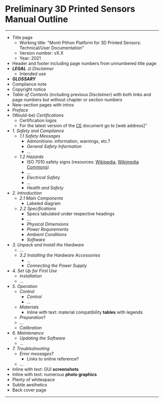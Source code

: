 # Preliminary 3D Printed Sensors Manual Outline

----

-  Title page
     -  Working title: "Monti Pithon Platform for 3D Printed Sensors: Technical/User Documentation"
     -  Version number: vX.X
     -  Year: 2021
 -  Header and footer including page numbers from unnumbered title page
 -  ***LEGAL** ⚖ Disclaimer*
     -  Intended use
 -  ***GLOSSARY***
 -  Compliance note
 -  Copyright notice
 -  *Table of Contents* (including previous *Disclaimer*) with both links and page numbers but without chapter or section numbers
 -  New-section pages with intros
 -  *Preface*
 -  (Would-be) *Certifications*
     -  Certification logos
     -  For the latest version of the [CE](https://ec.europa.eu/growth/single-market/ce-marking/) document go to \[web address\]"
 -  *1. Safety and Compliance*
     -  *1.1 Safety Messages*
         -  Admonitions: information, warnings, etc.?
         -  *General Safety Information*
         -  ...
     -  *1.2 Hazards*
         -  ISO 7010 safety signs (resources: [Wikipedia](https://en.wikipedia.org/wiki/ISO_7010), [Wikimedia Commons](https://commons.wikimedia.org/wiki/Category:ISO_7010_safety_signs_(vector_drawings)))
         -  ...
         -  *Electrical Safety*
         -  ...
         -  *Health and Safety*
 -  *2. Introduction*
     -  *2.1 Main Components*
         -  Labeled diagram
     -  *2.2 Specifications*
         -  Specs tabulated under respective headings
         -  ...
         -  *Physical Dimensions*
         -  *Power Requirements*
         -  *Ambient Conditions*
         -  *Software*
 -  *3. Unpack and Install the Hardware*
     -  ...
     -  *3.2 Installing the Hardware Accessories*
         -  ...
         -  *Connecting the Power Supply*
 -  *4. Set Up for First Use*
     -  *Installation*
     -  ...
 -  *5. Operation*
     -  *Control*
         -  *Control*
         -  ...
     -  *Materials*
         -  Inline with text: material compatibility **tables** with legends
     -  *Preparation*?
     -  ...
     -  *Calibration*
 -  *6. Maintenance*
     -  *Updating the Software*
     -  ...
 -  *7. Troubleshooting*
     -  *Error messages*?
         -  Links to online reference?
     -  ...
 -  Inline with text: GUI **screenshots**
 -  Inline with text: numerous **photo graphics**
 -  Plenty of whitespace
 -  Subtle aesthetics
 -  Back cover page

----
